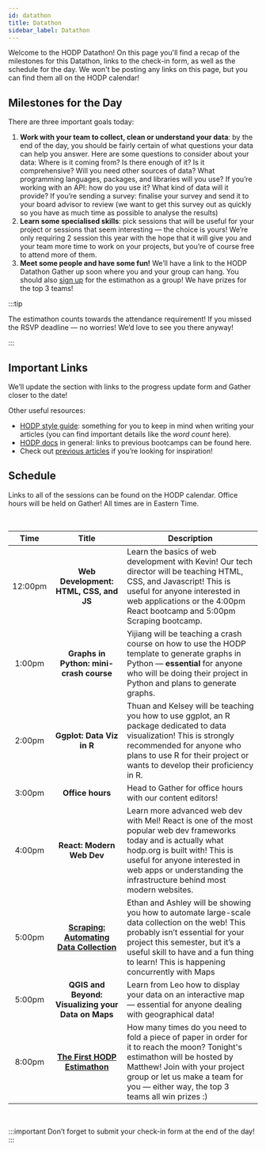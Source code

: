 ```yaml
---
id: datathon
title: Datathon
sidebar_label: Datathon
---
```


Welcome to the HODP Datathon! On this page you'll find a recap of the milestones for this Datathon, links to the check-in form, as well as the schedule for the day. We won't be posting any links on this page, but you can find them all on the HODP calendar!

## Milestones for the Day
There are three important goals today:
1. **Work with your team to collect, clean or understand your data**: by the end of the day, you should be fairly certain of what questions your data can help you answer. Here are some questions to consider about your data: Where is it coming from? Is there enough of it? Is it comprehensive? Will you need other sources of data? What programming languages, packages, and libraries will you use? If you’re working with an API: how do you use it? What kind of data will it provide? If you’re sending a survey: finalise your survey and send it to your board advisor to review (we want to get this survey out as quickly so you have as much time as possible to analyse the results)
2. **Learn some specialised skills**: pick sessions that will be useful for your project or sessions that seem interesting — the choice is yours! We’re only requiring 2 session this year with the hope that it will give you and your team more time to work on your projects, but you’re of course free to attend more of them. 
3. **Meet some people and have some fun!** We’ll have a link to the HODP Datathon Gather up soon where you and your group can hang. You should also [sign up](https://forms.gle/z43jPES6vbD1mnwp7) for the estimathon as a group! We have prizes for the top 3 teams!  

:::tip 

The estimathon counts towards the attendance requirement! If you missed the RSVP deadline — no worries! We’d love to see you there anyway!

:::

## Important Links 
We’ll update the section with links to the progress update form and Gather closer to the date! 

Other useful resources:
- [HODP style guide](https://docs.hodp.org/docs/style-guide): something for you to keep in mind when writing your articles (you can find important details like the *word count* here).
- [HODP docs](https://docs.hodp.org/) in general: links to previous bootcamps can be found here.
- Check out [previous articles](https://www.hodp.org/) if you’re looking for inspiration!

## Schedule 
Links to all of the sessions can be found on the HODP calendar. Office hours will be held on Gather! All times are in Eastern Time.

<br />

| Time | Title | Description |
| :-------------: | :-------------: | ------------- |
| 12:00pm  | **Web Development: HTML, CSS, and JS**  | Learn the basics of web development with Kevin! Our tech director will be teaching HTML, CSS, and Javascript! This is useful for anyone interested in web applications or the 4:00pm React bootcamp and 5:00pm Scraping bootcamp. |
| 1:00pm  | **Graphs in Python: mini-crash course**| Yijiang will be teaching a crash course on how to use the HODP template to generate graphs in Python — **essential** for anyone who will be doing their project in Python and plans to generate graphs. |
| 2:00pm | **Ggplot: Data Viz in R** | Thuan and Kelsey will be teaching you how to use ggplot, an R package dedicated to data visualization! This is strongly recommended for anyone who plans to use R for their project or wants to develop their proficiency in R. |
| 3:00pm | **Office hours** | Head to Gather for office hours with our content editors! |
| 4:00pm | **React: Modern Web Dev** | Learn more advanced web dev with Mel! React is one of the most popular web dev frameworks today and is actually what hodp.org is built with! This is useful for anyone interested in web apps or understanding the infrastructure behind most modern websites. |
| 5:00pm | **[Scraping: Automating Data Collection](https://docs.hodp.org/docs/scraping)** | Ethan and Ashley will be showing you how to automate large-scale data collection on the web! This probably isn’t essential for your project this semester, but it’s a useful skill to have and a fun thing to learn! This is happening concurrently with Maps| 
| 5:00pm | **QGIS and Beyond: Visualizing your Data on Maps** | Learn from Leo how to display your data on an interactive map — essential for anyone dealing with geographical data! |
| 8:00pm | **[The First HODP Estimathon](https://docs.google.com/document/d/1L2jQodA3z_KM2hJeJvZhuINJR6vKa1q_cq_XTJRY0fo/edit?usp=sharing)** | How many times do you need to fold a piece of paper in order for it to reach the moon? Tonight's estimathon will be hosted by Matthew! Join with your project group or let us make a team for you — either way, the top 3 teams all win prizes :) |

<br/>

:::important 
Don’t forget to submit your check-in form at the end of the day!
:::






